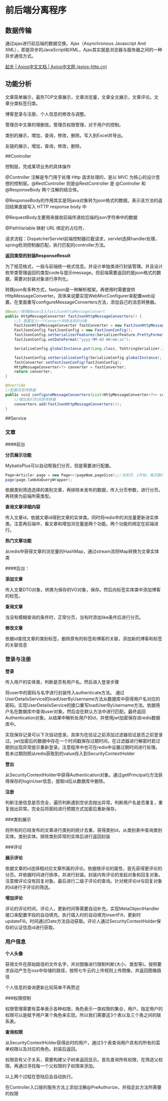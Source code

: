 # 前后端分离程序

## 数据传输

通过ajax进行前后端的数据交换。Ajax（Asynchronous Javascript And XML），即是异步的JavaScript和XML，Ajax其实就是浏览器与服务器之间的一种异步通信方式。

[起步 | Axios中文文档 | Axios中文网 (axios-http.cn)](https://www.axios-http.cn/docs/intro)

## 功能分析

文章简单展示，最热TOP文章展示，文章浏览量，文章全文展示，文章评论。文章分类标签归类。

博客登录与注册，个人信息的修改与调整。

管理员中文章的增删改。管理员权限管理，对于用户的控制。

类别的展示，增加，查询，修改，删除。写入到Excel并导出。

友链的展示，增加，查询，修改，删除。

##Controller

控制层，完成某项业务的具体操作

@Controller 注解是专门用于处理 Http 请求处理的，是以 MVC 为核心的设计思想的控制层。@RestController 则是@RestController 是 @Controller 和 @ResponseBody 两个注解的结合体。

@ResponseBody的作用其实是将java对象转为json格式的数据。表示该方法的返回结果直接写入 HTTP response body 中

@RequestBody主要用来接收前端传递给后端的json字符串中的数据

@PathVariable 映射 URL 绑定的占位符，

请求流程：DispatcherServlet前端控制器拦截请求，servlet选择handler处理，spring检测控制器匹配，执行匹配的controller方法。

**返回类型的封装ResponseResult**

为了规范格式，一般与前端统一格式信息。并设计单独类进行封装管理。并且设计枚举类管理返回的类型code与提示message。但前端需要返回的是json格式的数据，需要对封装对象进行序列化。

转换json有多种方式，fastjson是一种解析框架。再使用时需要提供HttpMessageConverter。具体来说要实现WebMvcConfigurer来配置web设置，在里面重写configureMessageConverters方法，添加自己的消息转换器。

~~~java
@Bean//使用@Bean注入fastJsonHttpMessageConvert
public HttpMessageConverter fastJsonHttpMessageConverters() {
    //1.需要定义一个Convert转换消息的对象
    FastJsonHttpMessageConverter fastConverter = new FastJsonHttpMessageConverter();
    FastJsonConfig fastJsonConfig = new FastJsonConfig();
    fastJsonConfig.setSerializerFeatures(SerializerFeature.PrettyFormat);
    fastJsonConfig.setDateFormat("yyyy-MM-dd HH:mm:ss");

    SerializeConfig.globalInstance.put(Long.class, ToStringSerializer.instance);

    fastJsonConfig.setSerializeConfig(SerializeConfig.globalInstance);
    fastConverter.setFastJsonConfig(fastJsonConfig);
    HttpMessageConverter<?> converter = fastConverter;
    return converter;
}

@Override
//配置消息转换器
public void configureMessageConverters(List<HttpMessageConverter<?>> converters) {
    //增加我们的消息转换器
    converters.add(fastJsonHttpMessageConverters());
}
~~~

##Service

### 文章

####前台

**分页展示功能**

MybatisPlus可以自动帮我们分页，但是需要进行配置。

~~~java
Page<Article> page = new Page<>(pageNum,pageSize);//当前页，1开始，每页数据量
page(page,lambdaQueryWrapper);
~~~

依据类别筛选选择的类别文章，再排除未发布的数据，传入分页参数，进行分页。再转换为前端所需类型。

**查询文章详细内容**

传入文章id，依据文章id得到文章的实体类。同时将redis中的浏览量更新进实体类。注意再后端中，看文章和增加浏览量是两个功能。两个功能的绑定在前端进行。

**热门文章功能**

从redis中获得文章的浏览量的HashMap，通过stream流将Map转换为文章实体类

####后台：

**添加文章**

传入文章DTO对象，转换为保存的VO对象，保存。然后向标签实体类中添加博客的标签。

**查询文章**

当没有模糊查询的条件时，正常分页，当有时添加like条件后进行分页。

**修改文章**

依据id查找文章的类别标签，删除原有的标签和博客的关联，添加新的博客和标签的关联信息

### 登录与注册

**登录**

传入用户的实体类，判断是否有用户名。然后进入登录步骤

将user中的密码与名字进行封装传入authenticate方法。 通过UserDetailsService的loadUserByUsername方法从数据库中获得用户名对应的密码。实现UserDetailsService的接口重写loadUserByUsername方法。依据用户名在数据库中查询user对象。然后会在默认方法中进行匹配。最终返回Authentication对象。从结果中解析处用户的id，并使用jwt加密保存进redis数据库中。

实现保存记录可以下次自动登录。具体为在验证之前添加过滤器验证是否之前登录过。jwt加密后的数据中存在一个时间戳保存过期时间，在过滤器进行解密时若过期则出现异常提示重新登录。注意程序中也可在redis中设置过期时间进行处理。若未过期则把从redis获取到的value存入到SecurityContextHolder

**登出**

从SecurityContextHolder中获得Authentication对象。通过getPrincipal()方法获得保存的loginUser信息，提取id后从数据库中删除。

**注册**

判断注册信息是否完全，遍历判断遇到空状态抛出异常。判断用户名是否重复，重复抛出异常。完全后将密码进行预期方式加密后重新保存。

###类别展示

将所有的已经发布的文章进行类别的统计去重，获得类别id，从类别表中查询类别实体。类别实体。排除类别异常的实体后进行返回封装

###评论

**展示评论**

依据文章的id选择相对应文章所属的评论。依据根评论的属性，首先获得更评论的分页。并依据时间进行排序。并进行封装。封装内有评论的发起对象和回复对象。注意根评论没有回复对象。最后进行二级子评论的查询。针对根评论id与回复对象的id进行子评论的筛选。

**增加评论**

评论的评论时间，评论人，更新时间等需要自动补充。实现MetaObjectHandler接口来配置字段的自动填充。执行插入时的自动填充insertFill，更新时updateFill。时间通过Date方法自动获取。评论人通过SecurityContextHolder保存的认证信息id进行获取。

### 用户信息

**个人头像**

获得文件在原始路径的文件名字，并对图像进行限制判断(大小、类型等)。按照要求自动产生在oss中存储的路径，按照七牛云的上传规则上传图像，并返回图像路径

个人信息的查询更新比较简单不再赘述

###权限控制

权限管理需要有菜单表示各种权限，角色表示一类权限的集合，用户。指定用户的权限可以是赋予用户某个角色来实现。所以我们需要这3个表以及三个表之间的联系表。

**查询权限**

从SecurityContextHolder获得此时的用户，通过3个表查询用户具有的所有的菜单权限以及对应的角色。封装后返回。

权限具有父子关系，需要构建父子树来返回显示。首先查询所有权限，在筛选父权限。再通过寻找每一个父权限的子权限来添加。

以上两个过程在登陆后会自动执行。

在Controller入口层的服务方法上添加注解@PreAuthorize，并指定此方法所需要的权限



